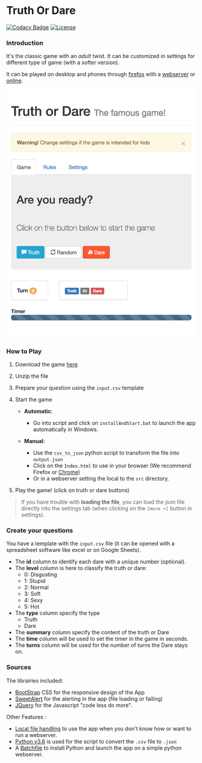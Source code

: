 # Truth Or Dare 

[![Codacy Badge](https://api.codacy.com/project/badge/Grade/e8ac2cb68fda49cfa96d15604c108ef5)](https://www.codacy.com/app/Sylhare/Truth_Or_Dare?utm_source=github.com&amp;utm_medium=referral&amp;utm_content=Sylhare/Truth_Or_Dare&amp;utm_campaign=Badge_Grade) 
[![License](https://img.shields.io/github/license/sylhare/Truth-or-Dare.svg)](https://github.com/sylhare/Truth-or-Dare/blob/master/LICENSE)

### Introduction

It's the classic game with an *adult* twist. It can be customized in settings for different type of game (with a softer version). 

It can be played on desktop and phones through [firefox](https://support.mozilla.org/en-US/products/firefox/install-and-update-firefox) with a [webserver](https://github.com/Sylhare/Truth-or-Dare#Sources) or [online](https://sylhare.github.io/Truth-or-Dare).

![Screenshot](https://raw.githubusercontent.com/sylhare/Truth-or-Dare/master/truth-or-dare.png)

### How to Play

1. Download the game [here](https://github.com/Sylhare/Truth_Or_Dare/archive/master.zip)
2. Unzip the file
3. Prepare your question using the `input.csv` template
4. Start the game

    - **Automatic**: 
      - Go into script and click on `installAndStart.bat` to launch the app automatically in Windows.

    - **Manual**: 
      - Use the `csv_to_json` python script to transform the file into `output.json`
      - Click on the `Index.html` to use in your browser (We recommend Firefox or [Chrome](https://github.com/Sylhare/Truth_Or_Dare/issues/1#issuecomment-313559405))
      - Or in a webserver setting the local to the `src` directory.

5. Play the game! (click on truth or dare buttons)

> If you have trouble with **loading the file**, you can load the json file directly into the settings tab (when clicking on the `[more +]` button in settings).

### Create your questions

You have a template with the `input.csv` file (it can be opened with a spreadsheet software like excel or on Google Sheets).

- The **id** column to identify each dare with a unique number (optional).
- The **level** column is here to classify the truth or dare:
  - 0: Disgusting
  - 1: Stupid
  - 2: Normal
  - 3: Soft
  - 4: Sexy
  - 5: Hot
- The **type** column specify the type
	- Truth
	- Dare
- The **summary** column specify the content of the truth or Dare
- The **time** column will be used to set the timer in the game in seconds.
- The **turns** column will be used for the number of turns the Dare stays on.


### Sources

The librairies included:
    
- [BootStrap](http://getbootstrap.com/) CSS for the responsive design of the App
- [SweetAlert](http://t4t5.github.io/sweetalert/) for the alerting in the app (file loading or failing)
- [JQuery](https://jquery.com/) for the Javascript "code less do more".

Other Features :

- [Local file handling](https://github.com/Sylhare/Truth_Or_Dare/issues/1#issuecomment-312436151) to use the app when you don't know how or want to run a webserver.
- [Python v3.6](https://www.python.org/ftp/python/3.6.1/python-3.6.1.exe) is used for the script to convert the `.csv` file to `.json`
- A [Batchfile](https://github.com/Sylhare/Truth_Or_Dare/tree/master/script) to install Python and launch the app on a simple python webserver.
